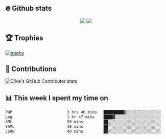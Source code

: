 ## &#128293; Github stats

<!-- GitHub Readme Streak Stats - https://github.com/DenverCoder1/github-readme-streak-stats -->
<p align="center">

<picture>
  <source 
    srcset="https://github-readme-stats.vercel.app/api?username=clivewalkden&count_private=true&show_icons=true&theme=darcula"
    media="(prefers-color-scheme: dark)"
  />
  <source
    srcset="https://github-readme-stats.vercel.app/api?username=clivewalkden&count_private=true&show_icons=true&theme=calm"
    media="(prefers-color-scheme: light), (prefers-color-scheme: no-preference)"
  />
  <img src="https://github-readme-stats.vercel.app/api?username=clivewalkden&count_private=true&show_icons=true&theme=darcula" />
</picture>

<a href="https://git.io/streak-stats" target="_blank">
  <img src="http://github-readme-streak-stats.herokuapp.com?user=clivewalkden&theme=darcula&date_format=j%20M%5B%20Y%5D" />
</a>

</p>

## &#127942; Trophies
[![trophy](https://github-profile-trophy.vercel.app/?username=clivewalkden&theme=onedark)](https://github.com/clivewalkden/github-profile-trophy)

## &#129309; Contributions
![Clive's GitHub Contributor stats](https://github-contributor-stats.vercel.app/api?username=clivewalkden)

## &#128202; This week I spent my time on
<!--START_SECTION:waka-->

```txt
PHP                        3 hrs 46 mins   █████████▒░░░░░░░░░░░░░░░   37.90 %
Log                        1 hr 47 mins    ████▓░░░░░░░░░░░░░░░░░░░░   18.09 %
XML                        50 mins         ██░░░░░░░░░░░░░░░░░░░░░░░   08.51 %
YAML                       48 mins         ██░░░░░░░░░░░░░░░░░░░░░░░   08.09 %
JSON                       40 mins         █▓░░░░░░░░░░░░░░░░░░░░░░░   06.77 %
```

<!--END_SECTION:waka-->
